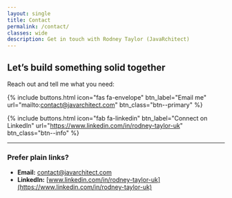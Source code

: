 ```yaml
---
layout: single
title: Contact
permalink: /contact/
classes: wide
description: Get in touch with Rodney Taylor (JavaRchitect)
---
```


## Let’s build something solid together

Reach out and tell me what you need:

{% include buttons.html icon="fas fa-envelope" btn_label="Email me" url="mailto:contact@javarchitect.com" btn_class="btn--primary" %}

{% include buttons.html icon="fab fa-linkedin" btn_label="Connect on LinkedIn" url="https://www.linkedin.com/in/rodney-taylor-uk" btn_class="btn--info" %}

---

### Prefer plain links?
- <i class="fas fa-envelope"></i> **Email:** [contact@javarchitect.com](mailto:contact@javarchitect.com)  
- <i class="fab fa-linkedin"></i> **LinkedIn:** [www.linkedin.com/in/rodney-taylor-uk](https://www.linkedin.com/in/rodney-taylor-uk)

